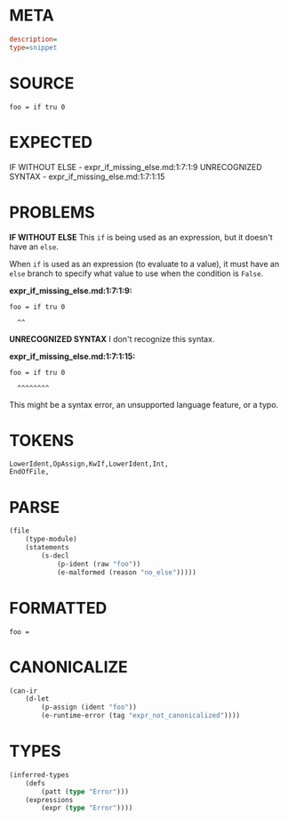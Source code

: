 # META
~~~ini
description=
type=snippet
~~~
# SOURCE
~~~roc
foo = if tru 0
~~~
# EXPECTED
IF WITHOUT ELSE - expr_if_missing_else.md:1:7:1:9
UNRECOGNIZED SYNTAX - expr_if_missing_else.md:1:7:1:15
# PROBLEMS
**IF WITHOUT ELSE**
This `if` is being used as an expression, but it doesn't have an `else`.

When `if` is used as an expression (to evaluate to a value), it must have an `else` branch to specify what value to use when the condition is `False`.

**expr_if_missing_else.md:1:7:1:9:**
```roc
foo = if tru 0
```
      ^^


**UNRECOGNIZED SYNTAX**
I don't recognize this syntax.

**expr_if_missing_else.md:1:7:1:15:**
```roc
foo = if tru 0
```
      ^^^^^^^^

This might be a syntax error, an unsupported language feature, or a typo.

# TOKENS
~~~zig
LowerIdent,OpAssign,KwIf,LowerIdent,Int,
EndOfFile,
~~~
# PARSE
~~~clojure
(file
	(type-module)
	(statements
		(s-decl
			(p-ident (raw "foo"))
			(e-malformed (reason "no_else")))))
~~~
# FORMATTED
~~~roc
foo = 
~~~
# CANONICALIZE
~~~clojure
(can-ir
	(d-let
		(p-assign (ident "foo"))
		(e-runtime-error (tag "expr_not_canonicalized"))))
~~~
# TYPES
~~~clojure
(inferred-types
	(defs
		(patt (type "Error")))
	(expressions
		(expr (type "Error"))))
~~~
